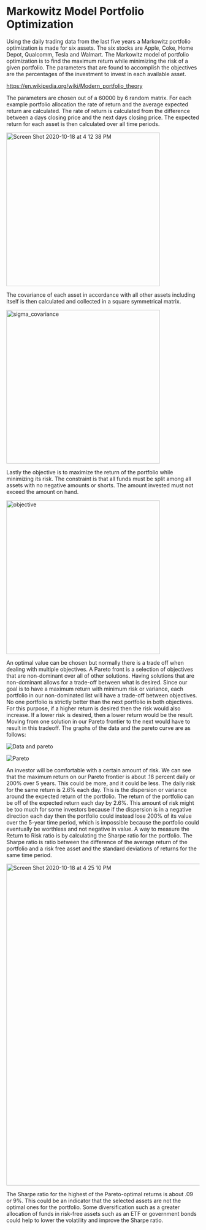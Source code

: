 # Markowitz Model Portfolio Optimization

  Using the daily trading data from the last five years a Markowitz portfolio optimization is made for six assets.  The six stocks are Apple, Coke, Home Depot, Qualcomm, Tesla and Walmart.  The Markowitz model of portfolio optimization is to find the maximum return while minimizing the risk of a given portfolio.  The parameters that are found to accomplish the objectives are the percentages of the investment to invest in each available asset.  
   
https://en.wikipedia.org/wiki/Modern_portfolio_theory
   
The parameters are chosen out of a 60000 by 6 random matrix.  For each example portfolio allocation the rate of return and the average expected return are calculated.  The rate of return is calculated from the difference between a days closing price and the next days closing price.  The expected return for each asset is then calculated over all time periods.

<img width="400" alt="Screen Shot 2020-10-18 at 4 12 38 PM" src="https://user-images.githubusercontent.com/58529391/96388287-cbdf3b00-115c-11eb-934b-9e5327fe37a0.png">

The covariance of each asset in accordance with all other assets including itself is then calculated and collected in a square symmetrical matrix.

<img width="400" alt="sigma_covariance" src="https://user-images.githubusercontent.com/58529391/96387476-0c3bba80-1157-11eb-8fa6-c277cdbbdde7.png">

Lastly the objective is to maximize the return of the portfolio while minimizing its risk.  The constraint is that all funds must be split among all assets with no negative amounts or shorts.  The amount invested must not exceed the amount on hand.  

<img width="400" alt="objective" src="https://user-images.githubusercontent.com/58529391/96387442-cc74d300-1156-11eb-9675-eb64dd9b74a2.png">

An optimal value can be chosen but normally there is a trade off when dealing with multiple objectives.  A Pareto front is a selection of objectives that are non-dominant over all of other solutions.  Having solutions that are non-dominant allows for a trade-off between what is desired.  Since our goal is to have a maximum return with minimum risk or variance, each portfolio in our non-dominated list will have a trade-off between objectives.  No one portfolio is strictly better than the
next portfolio in both objectives.  For this purpose, if a higher return is desired then the risk would also increase.  If a lower risk is desired, then a lower return would be the result.  Moving from one solution in our Pareto frontier to the next would have to result in this tradeoff. The graphs of the data and the pareto curve are as follows:

![Data and pareto](https://user-images.githubusercontent.com/58529391/95814311-efbefe80-0cce-11eb-9406-fcdd67405d23.png)

![Pareto](https://user-images.githubusercontent.com/58529391/95814331-f9486680-0cce-11eb-99d4-31254598160a.png)

  An investor will be comfortable with a certain amount of risk.  We can see that the maximum return on our Pareto frontier is about .18 percent daily or 200% over 5 years.  This could be more, and it could be less.  The daily risk for the same return is 2.6% each day.  This is the dispersion or variance around the expected return of the portfolio.  The return of the portfolio can be off of the expected return each day by 2.6%.  This amount of risk might be too much for some investors because if the 
dispersion is in a negative direction each day then the portfolio could instead lose 200% of its value over the 5-year time period, which is impossible because the portfolio could eventually be worthless and not negative in value.  A way to measure the Return to Risk ratio is by calculating the Sharpe ratio for the portfolio. The Sharpe ratio is ratio between the difference of the average return of the portfolio and a risk free asset and the standard deviations of returns for the same time period.

<img width="838" alt="Screen Shot 2020-10-18 at 4 25 10 PM" src="https://user-images.githubusercontent.com/58529391/96388563-920f3400-115e-11eb-87e3-f302417af7bf.png">


   The Sharpe ratio for the highest of the Pareto-optimal returns is about .09 or 9%.  This could be an indicator that the selected assets are not the optimal ones for the portfolio.  Some diversification such as a greater allocation of funds in risk-free assets such as an ETF or government bonds could help to lower the volatility and improve the Sharpe ratio.

